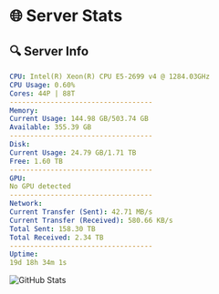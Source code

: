 # 🌐 Server Stats
## 🔍 Server Info
```yaml
CPU: Intel(R) Xeon(R) CPU E5-2699 v4 @ 1284.03GHz
CPU Usage: 0.60%
Cores: 44P | 88T
-----------------------------------
Memory:
Current Usage: 144.98 GB/503.74 GB
Available: 355.39 GB
-----------------------------------
Disk:
Current Usage: 24.79 GB/1.71 TB
Free: 1.60 TB
-----------------------------------
GPU:
No GPU detected
-----------------------------------
Network:
Current Transfer (Sent): 42.71 MB/s
Current Transfer (Received): 580.66 KB/s
Total Sent: 158.30 TB
Total Received: 2.34 TB
-----------------------------------
Uptime:
19d 18h 34m 1s
```
![GitHub Stats](https://img.shields.io/badge/Updated-2025-02-27_17:17:19-blue)